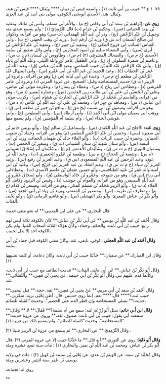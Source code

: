 ١٠٧٩ ع:** حبيب بن أَبي ثابت (١) ، واسمه قيس بْن دينار،**** ويُقال:**** قيس بْن هند، ويُقال: هند، الأسدي أبويحيى الكوفي، مولى بني أسد بْن عبد العزى.

**رَوَى عَن:** إِبْرَاهِيم بْن سعد بْن أَبي وقاص (خ م) ، والأَغَرأبي مسلم، وأنس بْن مالك، وثعلبة بْن يزيد الحماني (عس) ، وحكيم بْن حزام (ت) قال التِّرْمِذِيّ (١) : ولم يسمع عندي منه وجميل بْن عَبْدِ الرَّحْمَنِ (بخ) ، وذر بْن عَبد اللَّهِ الهمداني (ت سي) وهو من أقرانه، وذكوان أبي صالح السمان (ت س ق) وزيد بْن أرقم (ت) ، وزيد بْن وهب الجهني (خ ت) ، وأبي العباس السائب ابن فروخ المكي (ع) ، وسَعِيد بْن جبير (ع) ، وسَعِيد بْن عَبْدِ الرَّحْمَنِ بْن أبزى (سي) ، وأبي الشعثاء سليم بْن أسود المحاربي (خ) ، وأبي وائل شقيق بْن سلمة الأسدي (خ م س) ، والضحاك المشرفي (٢) (م ص) ، وطاووس بْن كيسان (م د ت س) ، وعاصم بْن ضمرة السلولي (د ق) ، وأبي الطفيل عامر بْن واثلة الليثي، وعَبْد اللَّهِ بْن باباه (ق) ، وأبي عَبْد الرَّحْمَنِ عَبْد اللَّهِ بْن حبيب السلمي، وعبد اللَّه بْن عباس (ق) ، وعبد اللَّه بْن عُمَر بْن الخطاب (٤) ، وعبد الحميد بْن عَبد اللَّهِ بْن أَبي عَمْرو (س) ، وأبي المنهال عَبْد الرَّحْمَنِ بْن مطعم (خ م س) ، وعبدة ابن أَبي لبابة (س ق) وهو من أقرانه، وعروة بْن الزبير (ت ق) حديث المستحاضة وقيل: الصحيح، عن عروة المزني (د) وعروة بْن عامر القرشي (د) ، وعطاءبن أَبي رباح (د س) ، وعطاء بْن يسار (م) ، وعكرمة مولى ابْن عباس، وعلي بْن الْحُسَيْن بْن علي بْن أَبي طالب زين العابدين (س) ، وعمارة بْنعمير (د س) ، وهو من أقرانه، والقاسم بْن مُحَمَّدِ بْن عَبْد الرَّحْمَنِ بْن الحارث بْن هشام (س) ، وكريب مولى ابن عباس (د س) ، ومجاهد بن جبر (م) ، ومحمد بْن علي بْن عَبد اللَّهِ بْن عَبَّاس (م د س) ، وهو من أقرانه، وميمون بْن أَبي شبيب (بخ مق ع) ، ونافع بْن جبير بْن مطعم (س ق) ، ووهب أبي سفيان مولى ابْن أَبي أَحْمَد (د) ، وأبي أرطاة (س) ، وأبي المطوس (ع) ، وأبي مُوسَى الحذاء (س) ، وأم سلمة أم المؤمنين (ق) ، ولم يسمع منها.

**رَوَى عَنه:** الأجلح بْن عَبد اللَّهِ الكندي (ص) ، وإسماعيل بْن سالم (بخ) ، وأَبُو يونس حاتم بْن أَبي صغيرة (سي) ، وحصين بْن عَبْدِ الرَّحْمَنِ السلمي (م) وهو من أقرانه، وحماد بْن شعيب الحماني، وحمزة بْن حبيب الزيات (ت) ، وأَبُو العلاء خالد بْن طهمان الخفاف، وزيد بْن أَبي أنيسة (س) ، وأَبُو سنان سَعِيد بْن سنان الشيباني (ت ق) ، وسعير بْن الخمس (ت) ، وسفيان الثوري (خ م ت س ق) ، وسُلَيْمان الأعمش (م ع) ، وسُلَيْمان أَبُو إِسْحَاقَ الشيباني (م س) ، وشعبة بْن الحجاج (خ م س) ، وطعمة بْن عَمْرو الجعفري (ت) ، وعبد اللَّه بْن عون، وعبد الرحمن بْن عَبد اللَّهِ المسعودي (س ق) ، وعبد العزيز بْن رفيع (س) ، وعبد العزيز بْن سياه (خ م ت س ق) ، وعبد الملك بن عبد العزيز ابن جُرَيْج (س) ، وعُبَيد بْن أَبي أمية والد عُمَر بْن عُبَيد الطنافسي، وأَبُو حصين عثمان بْن عاصم الأسدي (ت) ، وعطاءابن أَبي رباح (س ق) ، وهو من شيوخه، وعَمْرو بْن خالد الواسطي (ق) ، وأبو إسحاق عَمْرو بْن عَبد اللَّهِ السبيعي، وهو من أقرانه، والعوام بْن حوشب (د) ، وقيس بْن الربيع، وكامل أَبُو العلاء (د ت ق) ، وأَبُو الزبير مُحَمَّد بْن مسلم المكي، وهو من أقرانه، ومسعر بْن كدام (خ م) ، ومطرف بْن طريف (س) ، ومنصور بْن المعتمر، ويزيد بْن زياد بْن أَبي الجعد (س) ، وأَبُو بَكْرِ بْن عياش المقرئ، وأَبُو بكر النهشلي (س) ، وأَبُو هاشم الرماني (ق) ، وأَبُو يَحْيَى القتات.

قال البخاري،** عن علي ابن المديني:** له نحو مئتي حديث.

وَقَال أَحْمَد بْن عَبد اللَّهِ بْنِ يونس،** عَن أَبِي بَكْرِ بْنِ عياش:** كَانَ بالكوفة ثلاثة ليس لهم رابع: حبيب بْن أَبي ثابت، والحكم، وحماد، وكَانَ هؤلاء الثلاثة أصحاب الفتيا، ولم يكن بالكوفة أحد إلا يذل لحبيب.

**وَقَال أَحْمَد بْن عَبد اللَّهِ العجلي:** كوفي، تابعي، ثقة، وكَانَ مفتي الكوفة قبل حماد بْن أَبي سلمة.

وَقَال ابن المبارك،** عن سفيان:** حَدَّثَنَا حبيب بْن أَبي ثابت، وكَانَ دعامة، أو كلمة تشبهها (١) .

وَقَال أَبُو بَكْرِ بْنُ عياش،** عَن أَبِي يَحْيَى القتات:** قدمت الطائف مع حبيب بْن أَبي ثابت، وكأنما قدم عليهم نبي.وَقَال أَبُو بَكْرِ بْن أَبي خيثمة، عَن يحيى بْن مَعِين،** والنَّسَائي:** ثقة.

وَقَال أَحْمَد بْن سعد بْن أَبي مريم،** عَنْ يحيى بْن مَعِين:** ثقة، حجة،** قيل ليحيى:** حبيب ثبت؟**** قال:**** نعم، إنما روى حديثين، قال: أظن يَحْيَى يريد: منكرين،** حديث:** تصلي المستحاضة وإن قطر الدم على الحصير"، وحديث"القبلة للصائم.

**وَقَال ابن أَبي حاتم:** سئل أَبُو زُرْعَة عَنه: سمع من أم سلمة؟** فَقَالَ:** لا.** وَقَال:** سمعت أبي يقول: حبيب بْن أَبي ثابت: صدوق، ثقة،** وروى عن عروة حديث:** "المستحاضة"، وحديث"القبلة للصائم"، ولم يسمع ذلك من عروة (١) .

وَقَال التِّرْمِذِيّ،** عن البخاري:** لم يسمع من عروة بْن الزبير شيئا (٢) .

**وَقَال أَبُو دَاوُدَ:** روي عن الثوري،** أنه قال:** ما حَدَّثَنَا حبيب إلا عن عروة المزني (٣) .قال أَبُو بكر بْن عياش، ومحمد بْن عَبد اللَّهِ بْن نمير، والبخاري (١) : مات سنة تسع عشرة ومئة.

وَقَال مُحَمَّد بْن سعد، عن الهيثم بْن عدي، عن يَحْيَى بْن سلمة بْن كهيل (٢) : مات في ولاية يوسف بْن عُمَر سنة اثنتين وعشرين ومئة.

روى له الجماعة.

**